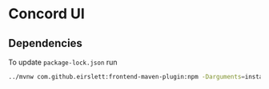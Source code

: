 # Concord UI

## Dependencies

To update `package-lock.json` run
```bash
../mvnw com.github.eirslett:frontend-maven-plugin:npm -Darguments=install
```
